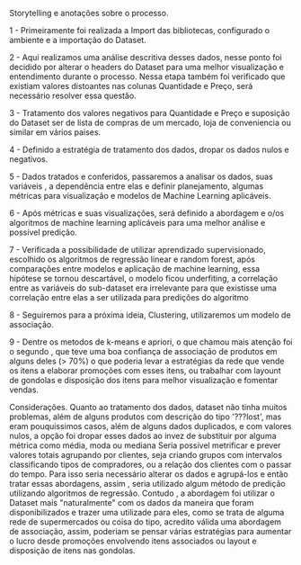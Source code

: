 Storytelling e anotações sobre o processo.

1 - Primeiramente foi realizada a Import das bibliotecas, configurado o ambiente e a importação do Dataset.

2 - Aqui realizamos uma análise descritiva desses dados, nesse ponto foi decidido por alterar o headers do Dataset para uma melhor visualização e entendimento durante o processo. Nessa etapa também foi verificado que existiam valores distoantes nas colunas Quantidade e Preço, será necessário resolver essa questão.

3 - Tratamento dos valores negativos para Quantidade e Preço e suposição do Dataset ser de lista de compras de um mercado, loja de conveniencia ou similar em vários paises.

4 - Definido a estratégia de tratamento dos dados, dropar os dados nulos e negativos.

5 - Dados tratados e conferidos, passaremos a analisar os dados, suas variáveis , a dependência entre elas e definir planejamento, algumas métricas para visualização e modelos de Machine Learning aplicáveis.

6 - Após métricas e suas visualizações, será definido a abordagem e o/os algoritmos de machine learning aplicáveis para uma melhor análise e possível predição.

7 - Verificada a possibilidade de utilizar aprendizado supervisionado, escolhido os algoritmos de regressão linear e random forest, após comparações entre modelos e aplicação de machine learning, essa hipótese se tornou descartável, o modelo ficou underfiting, a correlação entre as variáveis do sub-dataset era irrelevante para que existisse uma correlação entre elas a ser utilizada para predições do algoritmo

8 - Seguiremos para a próxima ideia, Clustering, utilizaremos um modelo de associação.

9 - Dentre os metodos de k-means e apriori, o que chamou mais atenção foi o segundo , que teve uma boa confiança de associação de produtos em alguns deles (> 70%) o que poderia levar a estratégias da rede que vende os itens a elaborar promoções com esses itens, ou trabalhar com layount de gondolas e disposição dos itens para melhor visualização e fomentar vendas.

Considerações.
Quanto ao tratamento dos dados, dataset não tinha muitos problemas, além de alguns produtos com descrição do tipo '???lost', mas eram pouquissimos casos, além de alguns dados duplicados, e com valores nulos, a opção foi dropar esses dados ao invez de substituir por alguma métrica como média, moda ou mediana
Seria possível metrificar e prever valores totais agrupando por clientes, seja criando grupos com intervalos classificando tipos de compradores, ou a relação dos clientes com o passar do tempo. Para isso seria necessário alterar os dados e agrupá-los e então tratar essas abordagens, assim , seria utilizado algum método de predição utilizando algoritmos de regressão.
Contudo , a abordagem foi utilizar o Dataset mais "naturalmente" com os dados da maneira que foram disponibilizados e trazer uma utilizade para eles, como se trata de alguma rede de supermercados ou coisa do tipo, acredito válida uma abordagem de associação, assim, poderiam se pensar várias estratégias para aumentar o lucro desde promoções envolvendo itens associados ou layout e disposição de itens nas gondolas.
